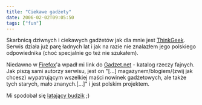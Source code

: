 ```yaml
---
title: "Ciekawe gadżety"
date: 2006-02-02T09:05:50
tags: ["fun"]
---
```

Skarbnicą dziwnych i ciekawych gadżetów jak dla mnie jest <a href="http://www.thinkgeek.com/">ThinkGeek</a>. Serwis działa już parę ładnych lat i jak na razie nie znalazłem jego polskiego odpowiednika (choć specjalnie go też nie szukałem).

Niedawno w <a href="http://www.firefox.pl/">Firefox</a>'a wpadł mi link do <a href="http://gadzet.net/">Gadzet.net</a> - katalog rzeczy fajnych. Jak piszą sami autorzy serwisu, jest on "[...] magazynem/blogiem/(zwij jak chcesz) wypatrującym wszelkiej maści nowinek gadżetowych, ale także tych starych, mało znanych.[...]" i jest polskim projektem.

Mi spodobał się <a href="http://gadzet.net/blowfly-alarm-clock-latajcy-budzik.html">latający budzik</a> ;)
